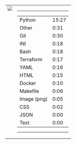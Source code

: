 
<table><tr>
<td valign="top">
  <img src="https://wakatime.com/share/@Aperture/0cd21d5d-ac4f-458d-9c71-d06f479c1297.png" />
</td>

<td valign="top">
  <hr>
  <table>
    <tr><td>Python</td><td>15:27</td></tr><tr><td>Other</td><td>0:31</td></tr><tr><td>Git</td><td>0:30</td></tr><tr><td>INI</td><td>0:18</td></tr><tr><td>Bash</td><td>0:18</td></tr><tr><td>Terraform</td><td>0:17</td></tr><tr><td>YAML</td><td>0:16</td></tr><tr><td>HTML</td><td>0:15</td></tr><tr><td>Docker</td><td>0:10</td></tr><tr><td>Makefile</td><td>0:06</td></tr><tr><td>Image (png)</td><td>0:05</td></tr><tr><td>CSS</td><td>0:02</td></tr><tr><td>JSON</td><td>0:00</td></tr><tr><td>Text</td><td>0:00</td></tr>
  </table>
  <hr>
</td>
</tr></table>

